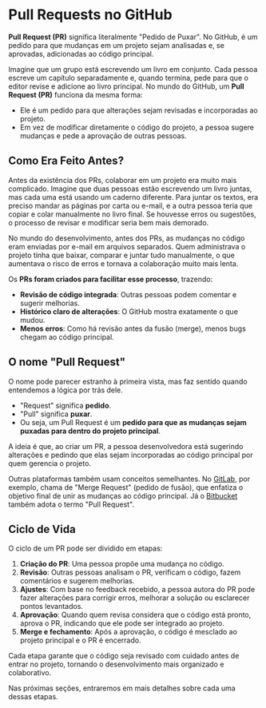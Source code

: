 # Pull Requests no GitHub

**Pull Request (PR)** significa literalmente "Pedido de Puxar". No GitHub, é um pedido para que mudanças em um projeto sejam analisadas e, se aprovadas, adicionadas ao código principal.

Imagine que um grupo está escrevendo um livro em conjunto. Cada pessoa escreve um capítulo separadamente e, quando termina, pede para que o editor revise e adicione ao livro principal. No mundo do GitHub, um **Pull Request (PR)** funciona da mesma forma:

* Ele é um pedido para que alterações sejam revisadas e incorporadas ao projeto.
* Em vez de modificar diretamente o código do projeto, a pessoa sugere mudanças e pede a aprovação de outras pessoas.

## Como Era Feito Antes?

Antes da existência dos PRs, colaborar em um projeto era muito mais complicado. Imagine que duas pessoas estão escrevendo um livro juntas, mas cada uma está usando um caderno diferente. Para juntar os textos, era preciso mandar as páginas por carta ou e-mail, e a outra pessoa teria que copiar e colar manualmente no livro final. Se houvesse erros ou sugestões, o processo de revisar e modificar seria bem mais demorado.

No mundo do desenvolvimento, antes dos PRs, as mudanças no código eram enviadas por e-mail em arquivos separados. Quem administrava o projeto tinha que baixar, comparar e juntar tudo manualmente, o que aumentava o risco de erros e tornava a colaboração muito mais lenta.

Os **PRs foram criados para facilitar esse processo**, trazendo:

* **Revisão de código integrada**: Outras pessoas podem comentar e sugerir melhorias.
* **Histórico claro de alterações**: O GitHub mostra exatamente o que mudou.
* **Menos erros**: Como há revisão antes da fusão (merge), menos bugs chegam ao código principal.

## O nome "Pull Request"

O nome pode parecer estranho à primeira vista, mas faz sentido quando entendemos a lógica por trás dele.

* "Request" significa **pedido**.
* "Pull" significa **puxar**.
* Ou seja, um Pull Request é um **pedido para que as mudanças sejam puxadas para dentro do projeto principal**.

A ideia é que, ao criar um PR, a pessoa desenvolvedora está sugerindo alterações e pedindo que elas sejam incorporadas ao código principal por quem gerencia o projeto.

Outras plataformas também usam conceitos semelhantes. No [GitLab](https://about.gitlab.com/), por exemplo, chama de "Merge Request" (pedido de fusão), que enfatiza o objetivo final de unir as mudanças ao código principal. Já o [Bitbucket](https://bitbucket.org/product/) também adota o termo "Pull Request".

## Ciclo de Vida

O ciclo de um PR pode ser dividido em etapas:

1. **Criação do PR**: Uma pessoa propõe uma mudança no código.
2. **Revisão**: Outras pessoas analisam o PR, verificam o código, fazem comentários e sugerem melhorias.
3. **Ajustes**: Com base no feedback recebido, a pessoa autora do PR pode fazer alterações para corrigir erros, melhorar a solução ou esclarecer pontos levantados.
4. **Aprovação**: Quando quem revisa considera que o código está pronto, aprova o PR, indicando que ele pode ser integrado ao projeto.
5. **Merge e fechamento**: Após a aprovação, o código é mesclado ao projeto principal e o PR é encerrado.

Cada etapa garante que o código seja revisado com cuidado antes de entrar no projeto, tornando o desenvolvimento mais organizado e colaborativo.

Nas próximas seções, entraremos em mais detalhes sobre cada uma dessas etapas.
